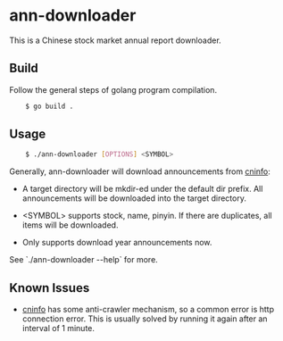 # ann-downloader

This is a Chinese stock market annual report downloader.

## Build

Follow the general steps of golang program compilation.

```bash
    $ go build .
```

## Usage

```bash
    $ ./ann-downloader [OPTIONS] <SYMBOL>
```

Generally, ann-downloader will download announcements from [cninfo](https://www.cninfo.com.cn):

- A target directory will be mkdir-ed under the default dir prefix. All announcements will be downloaded into the target directory.

- \<SYMBOL\> supports stock, name, pinyin. If there are duplicates, all items will be downloaded.

- Only supports download year announcements now.

See \`./ann-downloader --help\` for more.

## Known Issues

- [cninfo](https://www.cninfo.com.cn) has some anti-crawler mechanism, so a common error is http connection error. This is usually solved by running it again after an interval of 1 minute.

